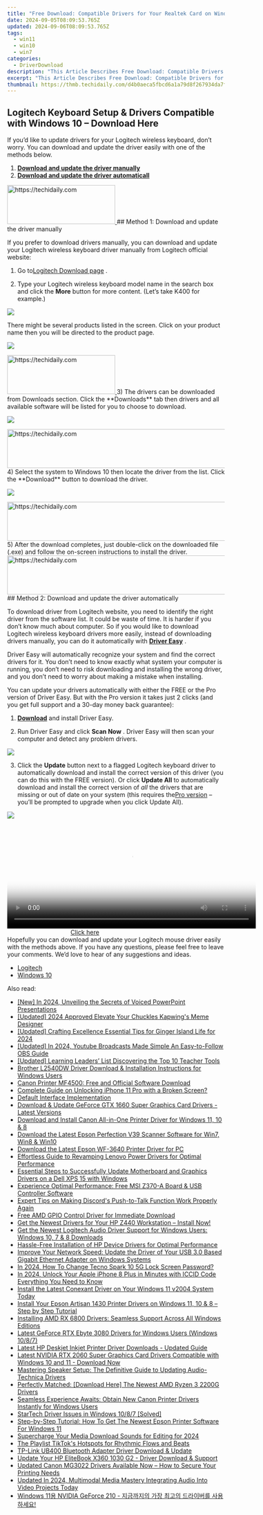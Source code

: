 ```yaml
---
title: "Free Download: Compatible Drivers for Your Realtek Card on Windows 10"
date: 2024-09-05T08:09:53.765Z
updated: 2024-09-06T08:09:53.765Z
tags:
  - win11
  - win10
  - win7
categories:
  - DriverDownload
description: "This Article Describes Free Download: Compatible Drivers for Your Realtek Card on Windows 10"
excerpt: "This Article Describes Free Download: Compatible Drivers for Your Realtek Card on Windows 10"
thumbnail: https://thmb.techidaily.com/d4b0aeca5fbcd6a1a79d8f267934da7fc9e25344d0a71eb82ee67d6e6ce44256.jpg
---
```


## Logitech Keyboard Setup & Drivers Compatible with Windows 10 – Download Here

If you’d like to update drivers for your Logitech wireless keyboard, don’t worry. You can download and update the driver easily with one of the methods below.

1. [**Download and update the driver manually**](https://tools.techidaily.com/drivereasy/download/)
2. [**Download and update the driver automaticall**](https://tools.techidaily.com/drivereasy/download/)

<!-- affiliate ads begin -->
<a href="https://aligracehair.sjv.io/c/5597632/2115914/19272" target="_top" id="2115914">
  <img src="//a.impactradius-go.com/display-ad/19272-2115914" border="0" alt="https://techidaily.com" width="250" height="90"/>
</a>
<img height="0" width="0" src="https://aligracehair.sjv.io/i/5597632/2115914/19272" style="position:absolute;visibility:hidden;" border="0" />
<!-- affiliate ads end -->
## Method 1: Download and update the driver manually

 If you prefer to download drivers manually, you can download and update your Logitech wireless keyboard driver manually from Logitech official website:

 1) Go to[Logitech Download page](http://support.logitech.com/en%5Fus/downloads)  .  
  
 2) Type your Logitech wireless keyboard model name in the search box and click the **More**  button for more content. (Let’s take K400 for example.)

![](https://images.drivereasy.com/wp-content/uploads/2016/06/img_576b654c97639.png)

There might be several products listed in the screen. Click on your product name then you will be directed to the product page.  
  
![](https://images.drivereasy.com/wp-content/uploads/2016/06/img_576b7d71525fc.png)

<!-- affiliate ads begin -->
<a href="https://bluettius.sjv.io/c/5597632/2139116/17108" target="_top" id="2139116">
  <img src="//a.impactradius-go.com/display-ad/17108-2139116" border="0" alt="https://techidaily.com" width="250" height="90"/>
</a>
<img height="0" width="0" src="https://bluettius.sjv.io/i/5597632/2139116/17108" style="position:absolute;visibility:hidden;" border="0" />
<!-- affiliate ads end -->
 3) The drivers can be downloaded from Downloads section. Click the **Downloads**  tab then drivers and all available software will be listed for you to choose to download.

![](https://images.drivereasy.com/wp-content/uploads/2016/06/img_576b7de28fba2.png)

<!-- affiliate ads begin -->
<a href="https://ephamedtechinc.pxf.io/c/5597632/2136613/26400" target="_top" id="2136613">
  <img src="//a.impactradius-go.com/display-ad/26400-2136613" border="0" alt="https://techidaily.com" width="728" height="90"/>
</a>
<img height="0" width="0" src="https://ephamedtechinc.pxf.io/i/5597632/2136613/26400" style="position:absolute;visibility:hidden;" border="0" />
<!-- affiliate ads end -->
 4) Select the system to Windows 10 then locate the driver from the list. Click the **Download** button to download the driver.

![](https://images.drivereasy.com/wp-content/uploads/2016/06/img_576b7e2cb92c8.png)
  
<!-- affiliate ads begin -->
<a href="https://appsumo.8odi.net/c/5597632/2123728/7443" target="_top" id="2123728">
  <img src="//a.impactradius-go.com/display-ad/7443-2123728" border="0" alt="https://techidaily.com" width="728" height="90"/>
</a>
<img height="0" width="0" src="https://appsumo.8odi.net/i/5597632/2123728/7443" style="position:absolute;visibility:hidden;" border="0" />
<!-- affiliate ads end -->
 5) After the download completes, just double-click on the downloaded file (.exe) and follow the on-screen instructions to install the driver.  

<!-- affiliate ads begin -->
<a href="https://unicoeye.pxf.io/c/5597632/2134221/18498" target="_top" id="2134221">
  <img src="//a.impactradius-go.com/display-ad/18498-2134221" border="0" alt="https://techidaily.com" width="728" height="90"/>
</a>
<img height="0" width="0" src="https://unicoeye.pxf.io/i/5597632/2134221/18498" style="position:absolute;visibility:hidden;" border="0" />
<!-- affiliate ads end -->
## Method 2: Download and update the driver automatically

 To download driver from Logitech website, you need to identify the right driver from the software list. It could be waste of time. It is harder if you don’t know much about computer. So if you would like to download Logitech wireless keyboard drivers more easily, instead of downloading drivers manually, you can do it automatically with **[Driver Easy](https://tools.techidaily.com/drivereasy/download/)**  .  

 Driver Easy will automatically recognize your system and find the correct drivers for it. You don’t need to know exactly what system your computer is running, you don’t need to risk downloading and installing the wrong driver, and you don’t need to worry about making a mistake when installing.

 You can update your drivers automatically with either the FREE or the Pro version of Driver Easy. But with the Pro version it takes just 2 clicks (and you get full support and a 30-day money back guarantee):

 1) **[Download](https://tools.techidaily.com/drivereasy/download/)**   and install Driver Easy.

 2) Run Driver Easy and click **Scan Now** . Driver Easy will then scan your computer and detect any problem drivers.

![](https://images.drivereasy.com/wp-content/uploads/2018/05/img_5ae9255393f15.png)

 3) Click the **Update** button next to a flagged Logitech keyboard driver to automatically download and install the correct version of this driver (you can do this with the FREE version). Or click **Update All**  to automatically download and install the correct version of _all_   the drivers that are missing or out of date on your system (this requires the[Pro version](https://tools.techidaily.com/drivereasy/download/) – you’ll be prompted to upgrade when you click Update All).

![](https://images.drivereasy.com/wp-content/uploads/2018/05/img_5ae9256f2e99f.jpg)

<!-- affiliate ads begin -->
<span id="1983552">
					<video width="576" height="240" style="cursor:pointer"
           poster="//a.impactradius-go.com/display-clicktoplayimage/1983552.png"
           onclick="if(!this.playClicked){this.play();this.setAttribute('controls',true);this.playClicked=true;}">
	   <source src="//a.impactradius-go.com/display-ad/22993-1983552">
	   <img src="//a.impactradius-go.com/display-clicktoplayimage/1983552.png" style="border: none; height: 100%; width: 100%; object-fit: contain">
	</video>
	<div style="width:360px;text-align:center"><a href="javascript:window.open(decodeURIComponent('https%3A%2F%2Fhomestyler.sjv.io%2Fc%2F5597632%2F1983552%2F22993'), '_blank');void(0);">Click here</a></div>
</span>
<img height="0" width="0" src="https://imp.pxf.io/i/5597632/1983552/22993" style="position:absolute;visibility:hidden;" border="0" />
<!-- affiliate ads end -->
 Hopefully you can download and update your Logitech mouse driver easily with the methods above. If you have any questions, please feel free to leave your comments. We’d love to hear of any suggestions and ideas.

* [Logitech](https://tools.techidaily.com/drivereasy/download/)
* [Windows 10](https://tools.techidaily.com/drivereasy/download/)

<ins class="adsbygoogle"
     style="display:block"
     data-ad-format="autorelaxed"
     data-ad-client="ca-pub-7571918770474297"
     data-ad-slot="1223367746"></ins>



<ins class="adsbygoogle"
     style="display:block"
     data-ad-client="ca-pub-7571918770474297"
     data-ad-slot="8358498916"
     data-ad-format="auto"
     data-full-width-responsive="true"></ins>

<span class="atpl-alsoreadstyle">Also read:</span>
<div><ul>
<li><a href="https://digital-screen-recording.techidaily.com/new-in-2024-unveiling-the-secrets-of-voiced-powerpoint-presentations/"><u>[New] In 2024, Unveiling the Secrets of Voiced PowerPoint Presentations</u></a></li>
<li><a href="https://article-tips.techidaily.com/updated-2024-approved-elevate-your-chuckles-kapwings-meme-designer/"><u>[Updated] 2024 Approved  Elevate Your Chuckles  Kapwing's Meme Designer</u></a></li>
<li><a href="https://video-capture.techidaily.com/updated-crafting-excellence-essential-tips-for-ginger-island-life-for-2024/"><u>[Updated] Crafting Excellence  Essential Tips for Ginger Island Life for 2024</u></a></li>
<li><a href="https://youtube-webster.techidaily.com/ed-in-2024-youtube-broadcasts-made-simple-an-easy-to-follow-obs-guide/"><u>[Updated] In 2024, Youtube Broadcasts Made Simple  An Easy-to-Follow OBS Guide</u></a></li>
<li><a href="https://desktop-recording.techidaily.com/updated-learning-leaders-list-discovering-the-top-10-teacher-tools/"><u>[Updated] Learning Leaders’ List  Discovering the Top 10 Teacher Tools</u></a></li>
<li><a href="https://win-amazing.techidaily.com/brother-l2540dw-driver-download-and-installation-instructions-for-windows-users/"><u>Brother L2540DW Driver Download & Installation Instructions for Windows Users</u></a></li>
<li><a href="https://win-amazing.techidaily.com/canon-printer-mf4500-free-and-official-software-download/"><u>Canon Printer MF4500: Free and Official Software Download</u></a></li>
<li><a href="https://ios-unlock.techidaily.com/complete-guide-on-unlocking-iphone-11-pro-with-a-broken-screen-by-drfone-ios/"><u>Complete Guide on Unlocking iPhone 11 Pro with a Broken Screen?</u></a></li>
<li><a href="https://fox-that.techidaily.com/default-interface-implementation/"><u>Default Interface Implementation</u></a></li>
<li><a href="https://win-amazing.techidaily.com/download-and-update-geforce-gtx-1660-super-graphics-card-drivers-latest-versions/"><u>Download & Update GeForce GTX 1660 Super Graphics Card Drivers - Latest Versions</u></a></li>
<li><a href="https://win-amazing.techidaily.com/download-and-install-canon-all-in-one-printer-driver-for-windows-11-10-and-8/"><u>Download and Install Canon All-in-One Printer Driver for Windows 11, 10 & 8</u></a></li>
<li><a href="https://win-amazing.techidaily.com/download-the-latest-epson-perfection-v39-scanner-software-for-win7-win8-and-win10/"><u>Download the Latest Epson Perfection V39 Scanner Software for Win7, Win8 & Win10</u></a></li>
<li><a href="https://win-amazing.techidaily.com/download-the-latest-epson-wf-3640-printer-driver-for-pc/"><u>Download the Latest Epson WF-3640 Printer Driver for PC</u></a></li>
<li><a href="https://win-amazing.techidaily.com/effortless-guide-to-revamping-lenovo-power-drivers-for-optimal-performance/"><u>Effortless Guide to Revamping Lenovo Power Drivers for Optimal Performance</u></a></li>
<li><a href="https://win-amazing.techidaily.com/essential-steps-to-successfully-update-motherboard-and-graphics-drivers-on-a-dell-xps-15-with-windows/"><u>Essential Steps to Successfully Update Motherboard and Graphics Drivers on a Dell XPS 15 with Windows</u></a></li>
<li><a href="https://win-amazing.techidaily.com/experience-optimal-performance-free-msi-z370-a-board-and-usb-controller-software/"><u>Experience Optimal Performance: Free MSI Z370-A Board & USB Controller Software</u></a></li>
<li><a href="https://sound-issues.techidaily.com/expert-tips-on-making-discords-push-to-talk-function-work-properly-again/"><u>Expert Tips on Making Discord's Push-to-Talk Function Work Properly Again</u></a></li>
<li><a href="https://win-amazing.techidaily.com/free-amd-gpio-control-driver-for-immediate-download/"><u>Free AMD GPIO Control Driver for Immediate Download</u></a></li>
<li><a href="https://win-amazing.techidaily.com/get-the-newest-drivers-for-your-hp-z440-workstation-install-now/"><u>Get the Newest Drivers for Your HP Z440 Workstation – Install Now!</u></a></li>
<li><a href="https://win-amazing.techidaily.com/get-the-newest-logitech-audio-driver-support-for-windows-users-windows-10-7-and-8-downloads/"><u>Get the Newest Logitech Audio Driver Support for Windows Users: Windows 10, 7 & 8 Downloads</u></a></li>
<li><a href="https://win-amazing.techidaily.com/hassle-free-installation-of-hp-device-drivers-for-optimal-performance/"><u>Hassle-Free Installation of HP Device Drivers for Optimal Performance</u></a></li>
<li><a href="https://win-amazing.techidaily.com/improve-your-network-speed-update-the-driver-of-your-usb-30-based-gigabit-ethernet-adapter-on-windows-systems/"><u>Improve Your Network Speed: Update the Driver of Your USB 3.0 Based Gigabit Ethernet Adapter on Windows Systems</u></a></li>
<li><a href="https://unlock-android.techidaily.com/in-2024-how-to-change-tecno-spark-10-5g-lock-screen-password-by-drfone-android/"><u>In 2024, How To Change Tecno Spark 10 5G Lock Screen Password?</u></a></li>
<li><a href="https://sim-unlock.techidaily.com/in-2024-unlock-your-apple-iphone-8-plus-in-minutes-with-iccid-code-everything-you-need-to-know-by-drfone-ios/"><u>In 2024, Unlock Your Apple iPhone 8 Plus in Minutes with ICCID Code Everything You Need to Know</u></a></li>
<li><a href="https://win-amazing.techidaily.com/install-the-latest-conexant-driver-on-your-windows-11-v2004-system-today/"><u>Install the Latest Conexant Driver on Your Windows 11 v2004 System Today</u></a></li>
<li><a href="https://win-amazing.techidaily.com/install-your-epson-artisan-1430-printer-drivers-on-windows-11-10-and-8-step-by-step-tutorial/"><u>Install Your Epson Artisan 1430 Printer Drivers on Windows 11, 10 & 8 – Step by Step Tutorial</u></a></li>
<li><a href="https://win-amazing.techidaily.com/installing-amd-rx-6800-drivers-seamless-support-across-all-windows-editions/"><u>Installing AMD RX 6800 Drivers: Seamless Support Across All Windows Editions</u></a></li>
<li><a href="https://win-amazing.techidaily.com/latest-geforce-rtx-ebyte-3080-drivers-for-windows-users-windows-1087/"><u>Latest GeForce RTX Ebyte 3080 Drivers for Windows Users (Windows 10/8/7)</u></a></li>
<li><a href="https://win-amazing.techidaily.com/latest-hp-deskjet-inkjet-printer-driver-downloads-updated-guide/"><u>Latest HP Deskjet Inkjet Printer Driver Downloads - Updated Guide</u></a></li>
<li><a href="https://win-amazing.techidaily.com/latest-nvidia-rtx-2060-super-graphics-card-drivers-compatible-with-windows-10-and-11-download-now/"><u>Latest NVIDIA RTX 2060 Super Graphics Card Drivers Compatible with Windows 10 and 11 - Download Now</u></a></li>
<li><a href="https://win-amazing.techidaily.com/mastering-speaker-setup-the-definitive-guide-to-updating-audio-technica-drivers/"><u>Mastering Speaker Setup: The Definitive Guide to Updating Audio-Technica Drivers</u></a></li>
<li><a href="https://win-amazing.techidaily.com/1722971193262-perfectly-matched-download-here-the-newest-amd-ryzen-3-2200g-drivers/"><u>Perfectly Matched: [Download Here] The Newest AMD Ryzen 3 2200G Drivers</u></a></li>
<li><a href="https://win-amazing.techidaily.com/seamless-experience-awaits-obtain-new-canon-printer-drivers-instantly-for-windows-users/"><u>Seamless Experience Awaits: Obtain New Canon Printer Drivers Instantly for Windows Users</u></a></li>
<li><a href="https://win-amazing.techidaily.com/startech-driver-issues-in-windows-1087-solved/"><u>StarTech Driver Issues in Windows 10/8/7 [Solved]</u></a></li>
<li><a href="https://win-amazing.techidaily.com/step-by-step-tutorial-how-to-get-the-newest-epson-printer-software-for-windows-11/"><u>Step-by-Step Tutorial: How To Get The Newest Epson Printer Software For Windows 11</u></a></li>
<li><a href="https://facebook-video-share.techidaily.com/supercharge-your-media-download-sounds-for-editing-for-2024/"><u>Supercharge Your Media  Download Sounds for Editing for 2024</u></a></li>
<li><a href="https://tiktok-video-files.techidaily.com/the-playlist-tiktoks-hotspots-for-rhythmic-flows-and-beats/"><u>The Playlist  TikTok's Hotspots for Rhythmic Flows and Beats</u></a></li>
<li><a href="https://win-amazing.techidaily.com/tp-link-ub400-bluetooth-adapter-driver-download-and-update/"><u>TP-Link UB400 Bluetooth Adapter Driver Download & Update</u></a></li>
<li><a href="https://win-amazing.techidaily.com/update-your-hp-elitebook-x360-1030-g2-driver-download-and-support/"><u>Update Your HP EliteBook X360 1030 G2 - Driver Download & Support</u></a></li>
<li><a href="https://win-amazing.techidaily.com/updated-canon-mg3022-drivers-available-now-how-to-secure-your-printing-needs/"><u>Updated Canon MG3022 Drivers Available Now – How to Secure Your Printing Needs</u></a></li>
<li><a href="https://audio-editing.techidaily.com/updated-in-2024-multimodal-media-mastery-integrating-audio-into-video-projects-today/"><u>Updated In 2024, Multimodal Media Mastery Integrating Audio Into Video Projects Today</u></a></li>
<li><a href="https://win-amazing.techidaily.com/1722971016793-windows-11-nvidia-geforce-210/"><u>Windows 11용 NVIDIA GeForce 210 - 지금까지의 가장 최고의 드라이버를 사용하세요!</u></a></li>
</ul></div>

